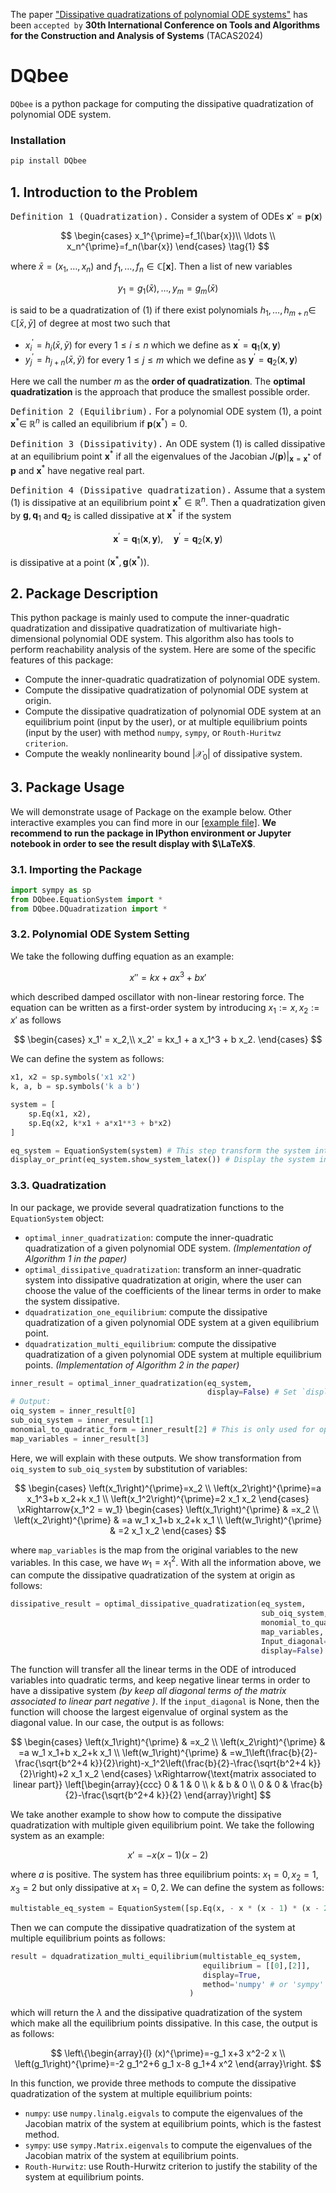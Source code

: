 The paper ["Dissipative quadratizations of polynomial ODE systems"](https://arxiv.org/abs/2311.02508) has been `accepted by` **30th International Conference on Tools and Algorithms for the Construction and Analysis of Systems** (TACAS2024)



# DQbee

`DQbee` is a python package for computing the dissipative quadratization of polynomial ODE system. 

### Installation
```bash
pip install DQbee
```

## 1. Introduction to the Problem

<kbd>Definition 1 (Quadratization).</kbd> Consider a system of ODEs $\mathbf{x}'=\mathbf{p}(\mathbf{x})$

$$
\begin{cases} 
x_1^{\prime}=f_1(\bar{x})\\
\ldots \\
x_n^{\prime}=f_n(\bar{x})
\end{cases}
\tag{1}
$$

where $\bar{x}=\left(x_1, \ldots, x_n\right)$ and $f_1, \ldots, f_n \in \mathbb{C}[\mathbf{x}]$. Then a list of new variables

$$
y_1=g_1(\bar{x}), \ldots, y_m=g_m(\bar{x})
$$

is said to be a quadratization of (1) if there exist polynomials $h_1, \ldots, h_{m+n} \in$ $\mathbb{C}[\bar{x}, \bar{y}]$ of degree at most two such that
- $x_i^{\prime}=h_i(\bar{x}, \bar{y})$ for every $1 \leqslant i \leqslant n$ which we define as $\mathbf{x}^{\prime}=\mathbf{q}_1(\mathbf{x}, \mathbf{y})$
- $y_j^{\prime}=h_{j+n}(\bar{x}, \bar{y})$ for every $1 \leqslant j \leqslant m$ which we define as $\mathbf{y}^{\prime}=\mathbf{q}_2(\mathbf{x}, \mathbf{y})$

Here we call the number $m$ as the **order of quadratization**. The **optimal quadratization** is the approach that produce the smallest possible order.

<kbd>Definition 2 (Equilibrium).</kbd> For a polynomial ODE system (1), a point $\mathbf{x}^* \in$ $\mathbb{R}^n$ is called an equilibrium if $\mathbf{p}\left(\mathbf{x}^*\right)=0$.

<kbd>Definition 3 (Dissipativity).</kbd> An ODE system (1) is called dissipative at an equilibrium point $\mathbf{x}^\ast$ if all the eigenvalues of the Jacobian $J(\mathbf{p})|_{\mathbf{x}=\mathbf{x}^\ast}$ of $\mathbf{p}$ and $\mathbf{x}^\ast$ have negative real part.

<kbd>Definition 4 (Dissipative quadratization).</kbd> Assume that a system (1) is dissipative at an equilibrium point $\mathbf{x}^* \in \mathbb{R}^n$. Then a quadratization given by $\mathbf{g}, \mathbf{q}_1$ and $\mathbf{q}_2$ is called dissipative at $\mathbf{x}^*$ if the system

$$
\mathbf{x}^{\prime}=\mathbf{q}_1(\mathbf{x}, \mathbf{y}), \quad \mathbf{y}^{\prime}=\mathbf{q}_2(\mathbf{x}, \mathbf{y})
$$

is dissipative at a point $\left(\mathbf{x}^\ast, \mathbf{g}\left(\mathbf{x}^\ast\right)\right)$.

## 2. Package Description
This python package is mainly used to compute the inner-quadratic quadratization and dissipative quadratization of multivariate high-dimensional polynomial ODE system. This algorithm also has tools to perform reachability analysis of the system. Here are some of the specific features of this package:

- Compute the inner-quadratic quadratization of polynomial ODE system.
- Compute the dissipative quadratization of polynomial ODE system at origin.
- Compute the dissipative quadratization of polynomial ODE system at an equilibrium point (input by the user), or at multiple equilibrium points (input by the user) with method `numpy`, `sympy`, or `Routh-Huritwz criterion`.
- Compute the weakly nonlinearity bound $\left| \mathcal{X_{0}} \right|$ of dissipative system.

## 3. Package Usage
We will demonstrate usage of Package on the example below. Other interactive examples you can find more in our [[example file]](https://github.com/yubocai-poly/DQbee/tree/main/Examples). **We recommend to run the package in IPython environment or Jupyter notebook in order to see the result display with $\LaTeX$**.

### 3.1. Importing the Package
```python
import sympy as sp
from DQbee.EquationSystem import *
from DQbee.DQuadratization import *
```

### 3.2. Polynomial ODE System Setting
We take the following duffing equation as an example:

$$
x'' = kx + ax^{3} + bx'
$$

which described damped oscillator with non-linear restoring force. The equation can be written as a first-order system by introducing $x_1 := x, x_2 := x'$ as follows

$$
\begin{cases}
    x_1' = x_2,\\
    x_2' = kx_1 + a x_1^3 + b x_2.
\end{cases}
$$

We can define the system as follows:
```python
x1, x2 = sp.symbols('x1 x2')
k, a, b = sp.symbols('k a b')

system = [
    sp.Eq(x1, x2),
    sp.Eq(x2, k*x1 + a*x1**3 + b*x2)
]

eq_system = EquationSystem(system) # This step transform the system into `EquationSystem` object
display_or_print(eq_system.show_system_latex()) # Display the system in latex format, inner method of `EquationSystem` object
```

### 3.3. Quadratization
In our package, we provide several quadratization functions to the `EquationSystem` object:
- `optimal_inner_quadratization`: compute the inner-quadratic quadratization of a given polynomial ODE system. *(Implementation of Algorithm 1 in the paper)*
- `optimal_dissipative_quadratization`: transform an inner-quadratic system into dissipative quadratization at origin, where the user can choose the value of the coefficients of the linear terms in order to make the system dissipative.
- `dquadratization_one_equilibrium`: compute the dissipative quadratization of a given polynomial ODE system at a given equilibrium point.
- `dquadratization_multi_equilibrium`: compute the dissipative quadratization of a given polynomial ODE system at multiple equilibrium points. *(Implementation of Algorithm 2 in the paper)*

```py
inner_result = optimal_inner_quadratization(eq_system,
                                            display=False) # Set `display` to True if you want to display the result
# Output:
oiq_system = inner_result[0]
sub_oiq_system = inner_result[1]
monomial_to_quadratic_form = inner_result[2] # This is only used for optimal_dissipative_quadratization` function
map_variables = inner_result[3]
```
Here, we will explain with these outputs. We show transformation from `oiq_system` to `sub_oiq_system` by substitution of variables:

$$
\begin{cases}
\left(x_1\right)^{\prime}=x_2 \\
\left(x_2\right)^{\prime}=a x_1^3+b x_2+k x_1 \\
\left(x_1^2\right)^{\prime}=2 x_1 x_2
\end{cases}
\xRightarrow{x_1^2 = w_1} 
\begin{cases}
\left(x_1\right)^{\prime} & =x_2 \\ 
\left(x_2\right)^{\prime} & =a w_1 x_1+b x_2+k x_1 \\ 
\left(w_1\right)^{\prime} & =2 x_1 x_2
\end{cases}
$$

where `map_variables` is the map from the original variables to the new variables. In this case, we have $w_{1}=x_{1}^{2}$. With all the information above, we can compute the dissipative quadratization of the system at origin as follows:
```py
dissipative_result = optimal_dissipative_quadratization(eq_system,
                                                        sub_oiq_system,
                                                        monomial_to_quadratic_form,
                                                        map_variables,
                                                        Input_diagonal=None, # the coefficients of the linear terms
                                                        display=False) 
```
The function will transfer all the linear terms in the ODE of introduced variables into quadratic terms, and keep negative linear terms in order to have a dissipative system *(by keep all diagonal terms of the matrix associated to linear part negative )*. If the `input_diagonal` is None, then the function will choose the largest eigenvalue of orginal system as the diagonal value. In our case, the output is as follows:

$$
\begin{cases}
\left(x_1\right)^{\prime} & =x_2 \\ 
\left(x_2\right)^{\prime} & =a w_1 x_1+b x_2+k x_1 \\ 
\left(w_1\right)^{\prime} & =w_1\left(\frac{b}{2}-\frac{\sqrt{b^2+4 k}}{2}\right)-x_1^2\left(\frac{b}{2}-\frac{\sqrt{b^2+4 k}}{2}\right)+2 x_1 x_2
\end{cases}
\xRightarrow{\text{matrix associated to linear part}} 
\left[\begin{array}{ccc}
0 & 1 & 0 \\
k & b & 0 \\
0 & 0 & \frac{b}{2}-\frac{\sqrt{b^2+4 k}}{2}
\end{array}\right]
$$

We take another example to show how to compute the dissipative quadratization with multiple given equilibrium point. We take the following system as an example:

$$
x' = -x (x - 1) (x - 2)
$$

where $a$ is positive. The system has three equilibrium points: $x_1 = 0, x_2 = 1, x_3 = 2$ but only dissipative at $x_1 = 0, 2$. We can define the system as follows:
```py
multistable_eq_system = EquationSystem([sp.Eq(x, - x * (x - 1) * (x - 2))])
```
Then we can compute the dissipative quadratization of the system at multiple equilibrium points as follows:
```py
result = dquadratization_multi_equilibrium(multistable_eq_system, 
                                           equilibrium = [[0],[2]],
                                           display=True,
                                           method='numpy' # or 'sympy' or 'Routh-Hurwitz'
                                        )
```
which will return the $\lambda$ and the dissipative quadratization of the system which make all the equilibrium points dissipative. In this case, the output is as follows:

$$
\left\{\begin{array}{l}
(x)^{\prime}=-g_1 x+3 x^2-2 x \\
\left(g_1\right)^{\prime}=-2 g_1^2+6 g_1 x-8 g_1+4 x^2
\end{array}\right.
$$

In this function, we provide three methods to compute the dissipative quadratization of the system at multiple equilibrium points:
- `numpy`: use `numpy.linalg.eigvals` to compute the eigenvalues of the Jacobian matrix of the system at equilibrium points, which is the fastest method.
- `sympy`: use `sympy.Matrix.eigenvals` to compute the eigenvalues of the Jacobian matrix of the system at equilibrium points.
- `Routh-Hurwitz`: use Routh-Hurwitz criterion to justify the stability of the system at equilibrium points.
